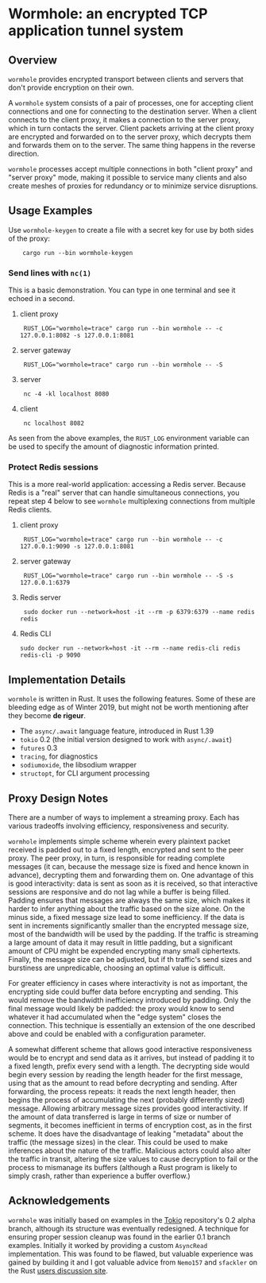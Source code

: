 # Wormhole: an encrypted TCP application tunnel system

## Overview

`wormhole` provides encrypted transport between clients and servers
that don't provide encryption on their own.

A `wormhole` system consists of a pair of processes, one for accepting
client connections and one for connecting to the destination server.
When a client connects to the client proxy, it makes a connection
to the server proxy, which in turn contacts the server. Client
packets arriving at the client proxy are encrypted and forwarded
on to the server proxy, which decrypts them and forwards them
on to the server. The same thing happens in the reverse direction.

`wormhole` processes accept multiple connections in both "client proxy"
and "server proxy" mode, making it possible to service many clients and
also create meshes of proxies for redundancy or to minimize service
disruptions.

## Usage Examples

Use `wormhole-keygen` to create a file with a secret key for use by both
sides of the proxy:

        cargo run --bin wormhole-keygen

### Send lines with `nc(1)`

This is a basic demonstration. You can type in one terminal and see it echoed
in a second.

1. client proxy

        RUST_LOG="wormhole=trace" cargo run --bin wormhole -- -c 127.0.0.1:8082 -s 127.0.0.1:8081

2. server gateway

        RUST_LOG="wormhole=trace" cargo run --bin wormhole -- -S

3. server

        nc -4 -kl localhost 8080

4. client

        nc localhost 8082

As seen from the above examples, the `RUST_LOG` environment variable can be used to
specify the amount of diagnostic information printed.

### Protect Redis sessions

This is a more real-world application: accessing a Redis server. Because Redis is
a "real" server that can handle simultaneous connections, you repeat step 4 below
to see `wormhole` multiplexing connections from multiple Redis clients.

1. client proxy

        RUST_LOG="wormhole=trace" cargo run --bin wormhole -- -c 127.0.0.1:9090 -s 127.0.0.1:8081

2. server gateway

        RUST_LOG="wormhole=trace" cargo run --bin wormhole -- -S -s 127.0.0.1:6379

3. Redis server

        sudo docker run --network=host -it --rm -p 6379:6379 --name redis redis

4. Redis CLI

       sudo docker run --network=host -it --rm --name redis-cli redis redis-cli -p 9090

## Implementation Details

`wormhole` is written in Rust. It uses the following features. Some of these are
bleeding edge as of Winter 2019, but might not be worth mentioning after they
become __de rigeur__.

* The `async/.await` language feature, introduced in Rust 1.39
* `tokio` 0.2 (the initial version designed to work with `async/.await`)
* `futures` 0.3
* `tracing`, for diagnostics
* `sodiumoxide`, the libsodium wrapper
* `structopt`, for CLI argument processing

## Proxy Design Notes

There are a number of ways to implement a streaming proxy. Each has
various tradeoffs involving efficiency, responsiveness and security.

`wormhole` implements simple scheme wherein every plaintext packet
received is padded out to a fixed length, encrypted and sent to the peer
proxy. The peer proxy, in turn, is responsible for reading complete
messages (it can, because the message size is fixed and hence known
in advance), decrypting them and forwarding them on. One advantage of
this is good interactivity: data is sent as soon as it is received,
so that interactive sessions are responsive and do not lag while a
buffer is being filled. Padding ensures that messages are always the
same size, which makes it harder to infer anything about the traffic
based on the size alone. On the minus side, a fixed message size lead
to some inefficiency. If the data is sent in increments significantly
smaller than the encrypted message size, most of the bandwidth will be
used by the padding. If the traffic is streaming a large amount of data
it may result in little padding, but a significant amount of CPU might
be expended encrypting many small ciphertexts.  Finally, the message
size can be adjusted, but if th traffic's send sizes and burstiness are
unpredicable, choosing an optimal value is difficult.

For greater efficiency in cases where interactivity is not as important,
the encrypting side could buffer data before encrypting and sending. This
would remove the bandwidth inefficiency introduced by padding. Only
the final message would likely be padded: the proxy would know to
send whatever it had accumulated when the "edge system" closes the
connection. This technique is essentially an extension of the one
described above and could be enabled with a configuration parameter.

A somewhat different scheme that allows good interactive responsiveness
would be to encrypt and send data as it arrives, but instead of padding
it to a fixed length, prefix every send with a length. The decrypting
side would begin every session by reading the length header for the
first message, using that as the amount to read before decrypting
and sending. After forwarding, the process repeats: it reads the
next length header, then begins the process of accumulating the next
(probably differently sized) message.  Allowing arbitrary message
sizes provides good interactivity. If the amount of data transferred is
large in terms of size or number of segments, it becomes inefficient
in terms of encryption cost, as in the first scheme. It does have the
disadvantage of leaking "metadata" about the traffic (the message sizes)
in the clear. This could be used to make inferences about the nature of
the traffic. Malicious actors could also alter the traffic in transit,
altering the size values to cause decryption to fail or the process to
mismanage its buffers (although a Rust program is likely to simply crash,
rather than experience a buffer overflow.)

## Acknowledgements

`wormhole` was initially based on examples in the
[Tokio](https://github.com/tokio-rs/tokio) repository's 0.2 alpha
branch, although its structure was eventually redesigned. A technique
for ensuring proper session cleanup was found in the earlier 0.1
branch examples. Initially it worked by providing a custom `AsyncRead`
implementation. This was found to be flawed, but valuable experience was
gained by building it and I got valuable advice from `Nemo157` and `sfackler`
on the Rust [users discussion site](https://users.rust-lang.org).
